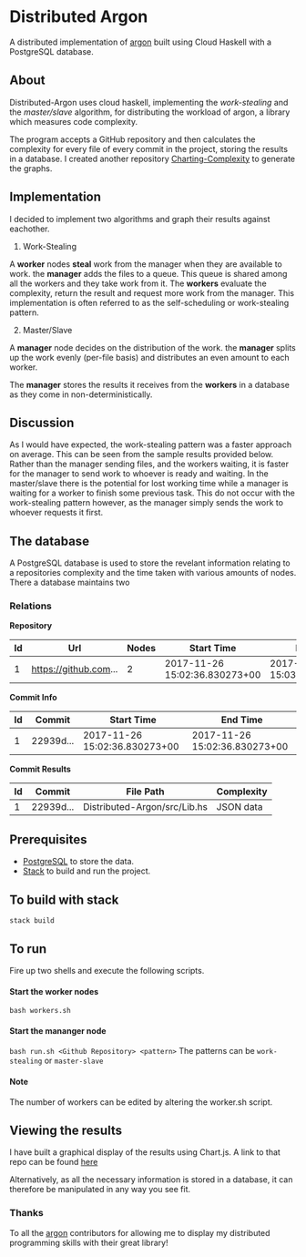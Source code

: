 # Distributed Argon

A distributed implementation of [argon](https://github.com/rubik/argon) built using Cloud Haskell with a PostgreSQL database.

## About
Distributed-Argon uses cloud haskell, implementing the _work-stealing_ and the _master/slave_ algorithm, for distributing the workload of argon, a library which measures code complexity. 

The program accepts a GitHub repository and then calculates the complexity for every file of every commit in the project, storing the results in a database. I created another repository [Charting-Complexity]() to generate the graphs.

## Implementation
I decided to implement two algorithms and graph their results against eachother.

1. Work-Stealing

A __worker__ nodes __steal__ work from the manager when they are available to work. the __manager__ adds the files to a queue. This queue is shared among all the workers and they take work from it. The __workers__ evaluate the complexity, return the result and request more work from the manager. This implementation is often referred to as the self-scheduling or work-stealing pattern.

2. Master/Slave

A __manager__ node decides on the distribution of the work. the __manager__ splits up the work evenly (per-file basis) and distributes an even amount to each worker.



The __manager__ stores the results it receives from the __workers__ in a database as they come in non-deterministically. 

## Discussion
As I would have expected, the work-stealing pattern was a faster approach on average. This can be seen from the sample results provided below. Rather than the manager sending files, and the workers waiting, it is faster for the manager to send work to whoever is ready and waiting. In the master/slave there is the potential for lost working time while a manager is waiting for a worker to finish some previous task. This do not occur with the work-stealing pattern however, as the manager simply sends the work to whoever requests it first.

## The database
A PostgreSQL database is used to store the revelant information relating to a repositories complexity and the time taken with various amounts of nodes. There a  database maintains two 

### Relations

__Repository__ 

| Id | Url | Nodes | Start Time| End time| Pattern |
| --- | --- | --- | --- | --- | --- |
| 1 | https://github.com... | 2 | 2017-11-26 15:02:36.830273+00 | 2017-11-26 15:03:25.63044+00 | work-stealing|

__Commit Info__ 

| Id | Commit | Start Time | End Time |
| --- | --- | --- | --- |
| 1 | 22939d... | 2017-11-26 15:02:36.830273+00 | 2017-11-26 15:02:36.830273+00 |

__Commit Results__

| Id | Commit | File Path | Complexity |
| --- | --- | ---- | --- |
| 1 | 22939d... |  Distributed-Argon/src/Lib.hs | JSON data |


## Prerequisites
* [PostgreSQL](https://www.postgresql.org/) to store the data.
* [Stack](https://docs.haskellstack.org/en/stable/README/) to build and run the project.

## To build with stack
``` stack build ```

## To run
Fire up two shells and execute the following scripts.
#### Start the worker nodes
```bash workers.sh```
#### Start the mananger node
```bash run.sh <Github Repository> <pattern>```
The patterns can be 
`work-stealing` or `master-slave`
#### Note
The number of workers can be edited by altering the worker.sh script.

## Viewing the results
I have built a graphical display of the results using Chart.js. A link to that repo can be found [here](https://github.com/McGizzle/Charting-Complexity)

Alternatively, as all the necessary information is stored in a database, it can therefore be manipulated in any way you see fit.

### Thanks
To all the [argon](https://github.com/rubik/argon) contributors for allowing me to display my distributed programming skills with their great library!
